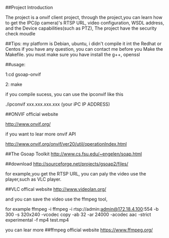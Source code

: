 ##Project Introduction

  The project is a onvif client project,
  through the project,you can learn
  how to get the IPC(ip camera)'s RTSP URL, video configuration, WSDL address, and the Device capabilities(such as      PTZ),
  The project have the security check moudle

##Tips:
	my platform is Debian, ubuntu, i didn't compile it int the Redhat or Centos
	if you have any question, you can contact me
	before you Make the Makefile. you must make sure you have install the g++, openssl

##usage:

1:cd gsoap-onvif

2: make 

if you compile sucess, you can use the ipconvif like this

./ipconvif xxx.xxx.xxx.xxx  (your iPC IP ADDRESS)

##ONVIF official website

http://www.onvif.org/

if you want to lear more onvif API 

http://www.onvif.org/onvif/ver20/util/operationIndex.html

##The Gsoap Toolkit
http://www.cs.fsu.edu/~engelen/soap.html

##download
http://sourceforge.net/projects/gsoap2/files/

for example,you get the RTSP URL, you can paly  the video use the player,such as VLC player.

##VLC offical website
http://www.videolan.org/

and you can save the video use the ffmpeg tool,

for example 
ffmpeg -i ffmpeg -i rtsp://admin:admin@172.18.4.100:554 -b 300 -s 320x240 -vcodec copy  -ab 32 -ar 24000 -acodec aac -strict experimental -f mp4 test.mp4

you can lear more
##ffmpeg official website
https://www.ffmpeg.org/





